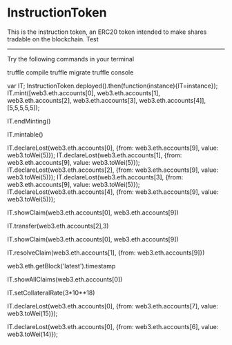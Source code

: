 # InstructionToken
This is the instruction token, an ERC20 token intended to make shares tradable on the blockchain. Test

-----------------------------------------------------------------------------------------------

Try the following commands in your terminal

truffle compile
truffle migrate
truffle console

var IT;
InstructionToken.deployed().then(function(instance){IT=instance});
IT.mint([web3.eth.accounts[0], web3.eth.accounts[1], web3.eth.accounts[2], web3.eth.accounts[3], web3.eth.accounts[4]], [5,5,5,5,5]);

IT.endMinting()

IT.mintable()

IT.declareLost(web3.eth.accounts[0], {from: web3.eth.accounts[9], value: web3.toWei(5)});
IT.declareLost(web3.eth.accounts[1], {from: web3.eth.accounts[9], value: web3.toWei(5)}); 
IT.declareLost(web3.eth.accounts[2], {from: web3.eth.accounts[9], value: web3.toWei(5)});
IT.declareLost(web3.eth.accounts[3], {from: web3.eth.accounts[9], value: web3.toWei(5)}); 
IT.declareLost(web3.eth.accounts[4], {from: web3.eth.accounts[9], value: web3.toWei(5)});  


IT.showClaim(web3.eth.accounts[0], web3.eth.accounts[9])  

IT.transfer(web3.eth.accounts[2],3)

IT.showClaim(web3.eth.accounts[0], web3.eth.accounts[9])  

IT.resolveClaim(web3.eth.accounts[1], {from: web3.eth.accounts[9]})  

web3.eth.getBlock('latest').timestamp

IT.showAllClaims(web3.eth.accounts[0])

IT.setCollateralRate(3*10**18)

IT.declareLost(web3.eth.accounts[0], {from: web3.eth.accounts[7], value: web3.toWei(15)});  

IT.declareLost(web3.eth.accounts[0], {from: web3.eth.accounts[6], value: web3.toWei(14)});  